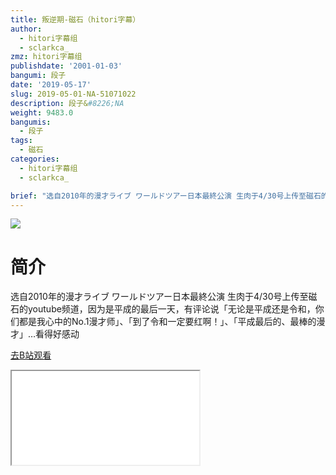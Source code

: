 ```yaml
---
title: 叛逆期-磁石（hitori字幕）
author:
  - hitori字幕组
  - sclarkca_
zmz: hitori字幕组
publishdate: '2001-01-03'
bangumi: 段子
date: '2019-05-17'
slug: 2019-05-01-NA-51071022
description: 段子&#8226;NA
weight: 9483.0
bangumis:
  - 段子
tags:
  - 磁石
categories:
  - hitori字幕组
  - sclarkca_

brief: "选自2010年的漫才ライブ ワールドツアー日本最終公演 生肉于4/30号上传至磁石的youtube频道，因为是平成的最后一天，有评论说「无论是平成还是令和，你们都是我心中的No.1漫才师」、「到了令和一定要红啊！」、「平成最后的、最棒的漫才」…看得好感动"
---
```

![](NA)
# 简介  
选自2010年的漫才ライブ ワールドツアー日本最終公演
生肉于4/30号上传至磁石的youtube频道，因为是平成的最后一天，有评论说「无论是平成还是令和，你们都是我心中的No.1漫才师」、「到了令和一定要红啊！」、「平成最后的、最棒的漫才」…看得好感动  

[去B站观看](https://www.bilibili.com/video/av51071022/)
<div class ="resp-container"><iframe class="testiframe" src="//player.bilibili.com/player.html?aid=51071022"", scrolling="no", allowfullscreen="true" > </iframe></div> 
